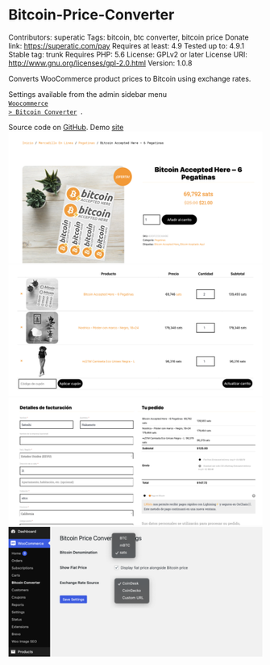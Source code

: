 # Bitcoin-Price-Converter
Contributors: superatic
Tags: bitcoin, btc converter, bitcoin price
Donate link: https://superatic.com/pay
Requires at least: 4.9
Tested up to: 4.9.1
Stable tag: trunk
Requires PHP: 5.6
License: GPLv2 or later
License URI: http://www.gnu.org/licenses/gpl-2.0.html
Version: 1.0.8

Converts WooCommerce product prices to Bitcoin using exchange rates. 

Settings available from the admin sidebar menu <code> <a href="/wp-admin/admin.php?page=bitcoin_price_converter_settings">Woocommerce > Bitcoin Converter</a> </code>. 

Source code on <a href="https://github.com/SuperAtic-LABS/Bitcoin-Price-Converter" target="_blank">GitHub</a>.
Demo [site](https://veintiuno.world/e/%F0%9F%9F%A0%F0%9F%98%81/)
![](https://github.com/SuperAtic-LABS/Bitcoin-Price-Converter/blob/main/screenshot-1.png)
![](https://github.com/SuperAtic-LABS/Bitcoin-Price-Converter/blob/main/screenshot-2.png)
![](https://github.com/SuperAtic-LABS/Bitcoin-Price-Converter/blob/main/screenshot-3.png)
![](https://github.com/SuperAtic-LABS/Bitcoin-Price-Converter/blob/main/screenshot-4.png)
